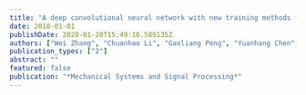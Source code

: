 ```yaml
---
title: "A deep convolutional neural network with new training methods for bearing fault diagnosis under noisy environment and different working load"
date: 2018-01-01
publishDate: 2020-01-20T15:49:16.589135Z
authors: ["Wei Zhang", "Chuanhao Li", "Gaoliang Peng", "Yuanhang Chen", "Zhujun Zhang"]
publication_types: ["2"]
abstract: ""
featured: false
publication: "*Mechanical Systems and Signal Processing*"
---
```


